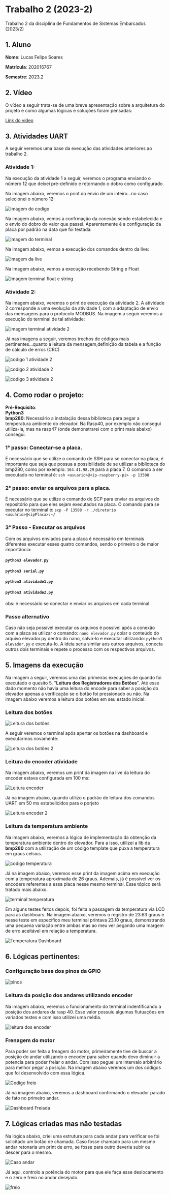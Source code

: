 # Trabalho 2 (2023-2)

Trabalho 2 da disciplina de Fundamentos de Sistemas Embarcados (2023/2)

## 1. Aluno

**Nome**: Lucas Felipe Soares

**Matrícula**: 202016767

**Semestre**: 2023.2

## 2. Vídeo

O vídeo a seguir trata-se de uma breve apresentação sobre a arquitetura do projeto e como algumas lógicas e soluções foram pensadas: 

[Link do vídeo](https://youtu.be/zeUXjW5pre0)

## 3. Atividades UART

A seguir veremos uma base da execução das atividades anteriores ao trabalho 2. 

### Atividade 1:

Na execução da atividade 1 a seguir, veremos o programa enviando o número 12 que deixei pré-definido e retornando o dobro como configurado. 

Na imagem abaixo, veremos o print do envio de um inteiro...no caso selecionei o número 12:

![imagem do codigo](/Imagens/enviaInteiro.png)

Na imagem abaixo, vemos a confrmação da conexão sendo estabelecida e o envio do dobro do valor que passei. Aparentemente é a configuração da placa por padrão na data que foi testada:

![imagem do terminal](/Imagens/terminal2Ex1.png)

Na imagem abaixo, vemos a execução dos comandos dentro da live:

![imagem da live](/Imagens/terminalEx1.png)

Na imagem abaixo, vemos a execução recebendo String e Float

![Imagem terminal float e string](/Imagens/recebeFloat.png)

### Atividade 2:

Na imagem abaixo, veremos o print de execução da atividade 2. A atividade 2 corresponde a uma evolução da atividade 1, com a adaptação de envio das mensagens para o protocolo MODBUS. Na imagem a seguir veremos a execução do terminal de tal atividade:

![imagem terminal atividade 2](/Imagens/atividade2.png)

Já nas imagens a seguir, veremos trechos de códigos mais pertinentes...quanto a leitura da mensagem,definição da tabela e a função de cálculo de erros (CRC)

![codigo 1 atividade 2](/Imagens/atividade2Code1.png)

![codigo 2 atividade 2](/Imagens/atividade2Code2.png)

![codigo 3 atividade 2](/Imagens/atividade2Code3.png)

## 4. Como rodar o projeto:

**Pré-Requisito**: <br>
**Python3** <br>
**bmp280**: Necessário a instalação dessa biblioteca para pegar a temperatura ambiente do elevador. Na Rasp40, por exemplo não consegui utiliza-la, mas na rasp47 (onde demonstrarei com o print mais abaixo) consegui.

### 1° passo: Conectar-se a placa.

É necessário que se utilize o comando de SSH para se conectar na placa, é importante que seja que possua a possibilidade de se utilizar a biblioteca do bmp280, como por exemplo: ```164.41.98.29``` para a placa 7. O comando a ser executado no terminal é: ```ssh <usuario>@<ip-raspberry-pi> -p 13508```

### 2° passo: enviar os arquivos para a placa.

É necessário que se utilize o comando de SCP para enviar os arquivos do repositório para que eles sejam executados na placa. O comando para se executar no terminal é: ```scp -P 13508 -r ./diretorio <usuário>@<ipPlaca>:~/```

### 3° Passo - Executar os arquivos

Com os arquivos enviados para a placa é necessário em terminais diferentes executar esses quatro comandos, sendo o primeiro o de maior importância:

#### ```python3 elevador.py```

#### ```python3 serial.py```

#### ```python3 atividade1.py```

#### ```python3 atividade2.py```

obs: é necessário se conectar e enviar os arquivos em cada terminal.

### Passo alternativo

Caso não seja possível executar os arquivos é possível após a conexão com a placa se utilizar o comando: 
```nano elevador.py``` colar o conteúdo do arquivo elevador.py dentro do nano, salva-lo e executar utilizando: 
```python3 elevador.py``` e executa-lo. A ideia seria similar aos outros arquivos, conecta outros dois terminais e repete o processo com os respectivos arquivos.

## 5. Imagens da execução

Na imagem a seguir, veremos uma das primeiras execuções de quando foi executado o quesito 5, "**Leitura dos Registradores dos Botões**". Até esse dado momento não havia uma leitura do encode para saber a posição do elevador apenas a verificação se o botão foi pressionado ou não. Na imagem abaixo veremos a leitura dos botões em seu estado inicial:

### Leitura dos botões

![Leitura dos botões](/Imagens/leituraBotoes.png)

A seguir veremos o terminal após apertar os botões na dashboard e executarmos novamente:

![Leitura dos botões 2](/Imagens/leituraBotoes2.png)

### Leitura do encoder atividade

Na imagem abaixo, veremos um print da imagem na live da leitura do encoder estava configurada em 100 ms:

![Leitura encoder](/Imagens/leituraEncoder.png)

Já na imagem abaixo, quando utilizo o padrão de leitura dos comandos UART em 50 ms estabelicidos para o porjeto

![Leitura encoder 2](/Imagens/leituraEncoder2.png)

### Leitura da temperatura ambiente

Na imagem abaixo, veremos a lógica de implementação da obtenção da temperatura ambiente dentro do elevador. Para a isso, utilizei a lib da **bmp280** com a utilização de um código template que puxa a temperatura em graus celsius.

![codigo temperatura](/Imagens/temperaturaAmbienteCode.png)

Já na imagem abaixo, veremos esse print da imagem acima em execução com a temperatura aproximada de 26 graus. Ademais, já é possível ver os encoders referentes a essa placa nesse mesmo terminal. Esse tópico será tratado mais abaixo.

![terminal temperatura](/Imagens/terminalTemperatura.png)

Em alguns testes feitos depois, foi feita a passagem da temperatura via LCD para as dashboars. Na imagem abaixo, veremos o registro de 23.63 graus e nesse teste em específico meu terminal printava 23.10 graus, demonstrando uma pequena variação entre ambas mas ao meu ver pegando uma margem de erro aceitável em relação a temperatura.

![Temperatura Dashboard](/Imagens/temperaturaDashBoard.png)

## 6. Lógicas pertinentes:

### Configuração base dos pinos da GPIO

![pinos](/Imagens/configurcaoBasePinos.png)

### Leitura da posição dos andares utilizando encoder

Na imagem abaixo, veremos o funcionamento do terminal indentificando a posição dos andares da rasp 40. Esse valor possuiu algumas flutuações em variados testes e com isso utilizei uma média.

![leitura dos encoder](/Imagens/lendoPosicaoAndares.png)

### Frenagem do motor

Para poder ser feita a freagem do motor, primeiramente tive de buscar a posição do andar utilizando o encoder para saber quando devo diminuir a potencia para poder freiar o andar. Com isso peguei um intervalo arbitrário para melhor pegar a posição. Na imagem abaixo veremos um dos códigos que foi desenvolvido com essa lógica.

![Codigo freio](/Imagens/parandoMotorPrimeiroAndar.png)

Já na imagem abaixo, veremos a dashboard confirmando o elevador parado de fato no primeiro andar.

![Dashboard Freiada](/Imagens/freioPrimeiroAndar.png)

## 7. Lógicas criadas mas não testadas

Na lógica abaixo, criei uma estrutura para cada andar para verificar se foi solicitado um botão de chamada. Caso fosse chamado para um mesmo andar retonaria um print de erro, se fosse para outro deveria subir ou descer para o mesmo.

![Caso andar](/Imagens/logicaVaiParaAndar.png)

Já aqui, controlo a potência do motor para que ele faça esse deslocamento e o zero e freio no andar desejado.

![freio](/Imagens/parandoMotorPrimeiroAndar.png)